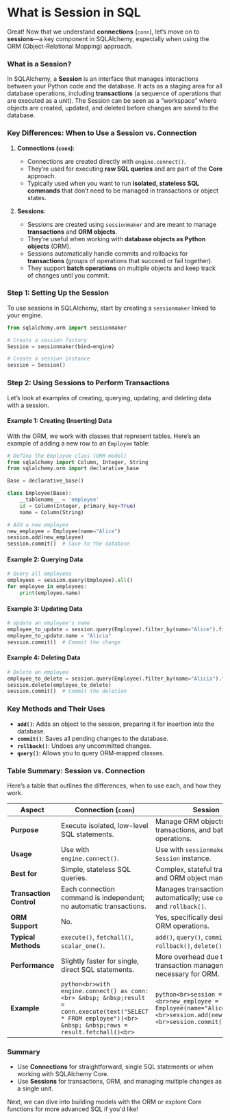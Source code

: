 # What is Session in SQL

Great! Now that we understand **connections** (`conn`), let’s move on to **sessions**—a key component in SQLAlchemy, especially when using the ORM (Object-Relational Mapping) approach.

### What is a Session?

In SQLAlchemy, a **Session** is an interface that manages interactions between your Python code and the database. It acts as a staging area for all database operations, including **transactions** (a sequence of operations that are executed as a unit). The Session can be seen as a “workspace” where objects are created, updated, and deleted before changes are saved to the database.

### Key Differences: When to Use a Session vs. Connection

1. **Connections (`conn`)**:

   - Connections are created directly with `engine.connect()`.
   - They’re used for executing **raw SQL queries** and are part of the **Core** approach.
   - Typically used when you want to run **isolated, stateless SQL commands** that don’t need to be managed in transactions or object states.

2. **Sessions**:
   - Sessions are created using `sessionmaker` and are meant to manage **transactions** and **ORM objects**.
   - They’re useful when working with **database objects as Python objects** (ORM).
   - Sessions automatically handle commits and rollbacks for **transactions** (groups of operations that succeed or fail together).
   - They support **batch operations** on multiple objects and keep track of changes until you commit.

### Step 1: Setting Up the Session

To use sessions in SQLAlchemy, start by creating a `sessionmaker` linked to your engine.

```python
from sqlalchemy.orm import sessionmaker

# Create a session factory
Session = sessionmaker(bind=engine)

# Create a session instance
session = Session()
```

### Step 2: Using Sessions to Perform Transactions

Let’s look at examples of creating, querying, updating, and deleting data with a session.

#### Example 1: Creating (Inserting) Data

With the ORM, we work with classes that represent tables. Here’s an example of adding a new row to an `Employee` table:

```python
# Define the Employee class (ORM model)
from sqlalchemy import Column, Integer, String
from sqlalchemy.orm import declarative_base

Base = declarative_base()

class Employee(Base):
    __tablename__ = 'employee'
    id = Column(Integer, primary_key=True)
    name = Column(String)

# Add a new employee
new_employee = Employee(name="Alice")
session.add(new_employee)
session.commit()  # Save to the database
```

#### Example 2: Querying Data

```python
# Query all employees
employees = session.query(Employee).all()
for employee in employees:
    print(employee.name)
```

#### Example 3: Updating Data

```python
# Update an employee's name
employee_to_update = session.query(Employee).filter_by(name="Alice").first()
employee_to_update.name = "Alicia"
session.commit()  # Commit the change
```

#### Example 4: Deleting Data

```python
# Delete an employee
employee_to_delete = session.query(Employee).filter_by(name="Alicia").first()
session.delete(employee_to_delete)
session.commit()  # Commit the deletion
```

### Key Methods and Their Uses

- **`add()`**: Adds an object to the session, preparing it for insertion into the database.
- **`commit()`**: Saves all pending changes to the database.
- **`rollback()`**: Undoes any uncommitted changes.
- **`query()`**: Allows you to query ORM-mapped classes.

### Table Summary: Session vs. Connection

Here’s a table that outlines the differences, when to use each, and how they work.

| Aspect                  | **Connection (`conn`)**                                                                                                                                         | **Session**                                                                                                                   |
| ----------------------- | --------------------------------------------------------------------------------------------------------------------------------------------------------------- | ----------------------------------------------------------------------------------------------------------------------------- |
| **Purpose**             | Execute isolated, low-level SQL statements.                                                                                                                     | Manage ORM objects, transactions, and batch operations.                                                                       |
| **Usage**               | Use with `engine.connect()`.                                                                                                                                    | Use with `sessionmaker` and `Session` instance.                                                                               |
| **Best for**            | Simple, stateless SQL queries.                                                                                                                                  | Complex, stateful transactions and ORM object manipulation.                                                                   |
| **Transaction Control** | Each connection command is independent; no automatic transactions.                                                                                              | Manages transactions automatically; use `commit()` and `rollback()`.                                                          |
| **ORM Support**         | No.                                                                                                                                                             | Yes, specifically designed for ORM operations.                                                                                |
| **Typical Methods**     | `execute()`, `fetchall()`, `scalar_one()`.                                                                                                                      | `add()`, `query()`, `commit()`, `rollback()`, `delete()`.                                                                     |
| **Performance**         | Slightly faster for single, direct SQL statements.                                                                                                              | More overhead due to transaction management, but necessary for ORM.                                                           |
| **Example**             | `python<br>with engine.connect() as conn:<br> &nbsp; &nbsp;result = conn.execute(text("SELECT * FROM employee"))<br> &nbsp; &nbsp;rows = result.fetchall()<br>` | `python<br>session = Session()<br>new_employee = Employee(name="Alice")<br>session.add(new_employee)<br>session.commit()<br>` |

### Summary

- Use **Connections** for straightforward, single SQL statements or when working with SQLAlchemy Core.
- Use **Sessions** for transactions, ORM, and managing multiple changes as a single unit.

Next, we can dive into building models with the ORM or explore Core functions for more advanced SQL if you'd like!

